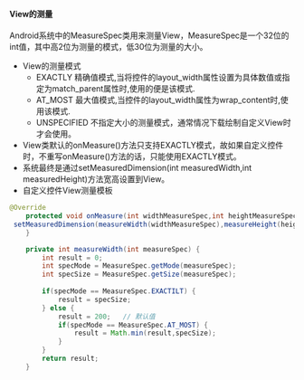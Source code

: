 ####  View的测量
Android系统中的MeasureSpec类用来测量View，MeasureSpec是一个32位的int值，其中高2位为测量的模式，低30位为测量的大小。
- View的测量模式
	- EXACTLY
		精确值模式,当将控件的layout_width属性设置为具体数值或指定为match_parent属性时,使用的便是该模式.
	- AT_MOST
		最大值模式,当控件的layout_width属性为wrap_content时,使用该模式.
	- UNSPECIFIED
		不指定大小的测量模式，通常情况下载绘制自定义View时才会使用。
- View类默认的onMeasure()方法只支持EXACTLY模式，故如果自定义控件时，不重写onMeasure()方法的话，只能使用EXACTLY模式。
- 系统最终是通过setMeasuredDimension(int measuredWidth,int measuredHeight)方法宽高设置到View。
- 自定义控件View测量模板
```java
@Override
    protected void onMeasure(int widthMeasureSpec,int heightMeasureSpec) {
 setMeasuredDimension(measureWidth(widthMeasureSpec),measureHeight(heightMeasureSpec));
    }

    private int measureWidth(int measureSpec) {
        int result = 0;
        int specMode = MeasureSpec.getMode(measureSpec);
        int specSize = MeasureSpec.getSize(measureSpec);
        
        if(specMode == MeasureSpec.EXACTILT) {
            result = specSize;
        } else {
            result = 200;   // 默认值
            if(specMode == MeasureSpec.AT_MOST) {
                result = Math.min(result,specSize);
            }
        }
        return result;
    }
```
